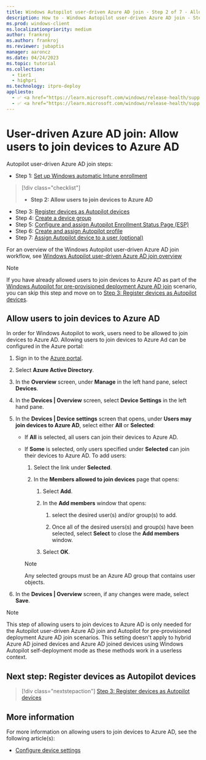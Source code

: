 ```yaml
---
title: Windows Autopilot user-driven Azure AD join - Step 2 of 7 - Allow users to join devices to Azure AD
description: How to - Windows Autopilot user-driven Azure AD join - Step 2 of 7 - Allow users to join devices to Azure AD.
ms.prod: windows-client
ms.localizationpriority: medium
author: frankroj
ms.author: frankroj
ms.reviewer: jubaptis
manager: aaroncz
ms.date: 04/24/2023
ms.topic: tutorial
ms.collection: 
  - tier1
  - highpri
ms.technology: itpro-deploy
appliesto:
  - ✅ <a href="https://learn.microsoft.com/windows/release-health/supported-versions-windows-client" target="_blank">Windows 11</a>
  - ✅ <a href="https://learn.microsoft.com/windows/release-health/supported-versions-windows-client" target="_blank">Windows 10</a>
---
```


# User-driven Azure AD join: Allow users to join devices to Azure AD

Autopilot user-driven Azure AD join steps:
- Step 1: [Set up Windows automatic Intune enrollment](azure-ad-join-automatic-enrollment.md)
> [!div class="checklist"]
> - **Step 2: Allow users to join devices to Azure AD**
- Step 3: [Register devices as Autopilot devices](azure-ad-join-register-device.md)
- Step 4: [Create a device group](azure-ad-join-device-group.md)
- Step 5: [Configure and assign Autopilot Enrollment Status Page (ESP)](azure-ad-join-esp.md)
- Step 6: [Create and assign Autopilot profile](azure-ad-join-autopilot-profile.md)
- Step 7: [Assign Autopilot device to a user (optional)](azure-ad-join-assign-device-to-user.md)

For an overview of the Windows Autopilot user-driven Azure AD join workflow, see [Windows Autopilot user-driven Azure AD join overview](azure-ad-join-workflow.md#workflow)

> [!NOTE]
>
> If you have already allowed users to join devices to Azure AD as part of the [Windows Autopilot for pre-provisioned deployment Azure AD join](../pre-provisioning/azure-ad-join-workflow.md) scenario, you can skip this step and move on to [Step 3: Register devices as Autopilot devices](azure-ad-join-register-device.md).

## Allow users to join devices to Azure AD

In order for Windows Autopilot to work, users need to be allowed to join devices to Azure AD. Allowing users to join devices to Azure Ad can be configured in the Azure portal:

1. Sign in to the [Azure portal](https://portal.azure.com/).

1. Select **Azure Active Directory**.

1. In the **Overview** screen, under **Manage** in the left hand pane, select **Devices**.

1. In the **Devices | Overview** screen, select **Device Settings** in the left hand pane.

1. In the **Devices | Device settings** screen that opens, under **Users may join devices to Azure AD**, select either **All** or **Selected**:

   - If **All** is selected, all users can join their devices to Azure AD.

   - If **Some** is selected, only users specified under **Selected** can join their devices to Azure AD. To add users:

      1. Select the link under **Selected**.

      1. In the **Members allowed to join devices** page that opens:

         1. Select **Add**.

         2. In the **Add members** window that opens:

            1. select the desired user(s) and/or group(s) to add.

            2. Once all of the desired users(s) and group(s) have been selected, select **Select** to close the **Add members** window.

         3. Select **OK**.

        > [!NOTE]
        >
        > Any selected groups must be an Azure AD group that contains user objects.

1. In the **Devices | Overview** screen, if any changes were made, select **Save**.

> [!NOTE]
>
> This step of allowing users to join devices to Azure AD is only needed for the Autopilot user-driven Azure AD join and Autopilot for pre-provisioned deployment Azure AD join scenarios. This setting doesn't apply to hybrid Azure AD joined devices and Azure AD joined devices using Windows Autopilot self-deployment mode as these methods work in a userless context.

## Next step: Register devices as Autopilot devices

> [!div class="nextstepaction"]
> [Step 3: Register devices as Autopilot devices](azure-ad-join-register-device.md)

## More information

For more information on allowing users to join devices to Azure AD, see the following article(s):

- [Configure device settings](/azure/active-directory/devices/device-management-azure-portal#configure-device-settings)
